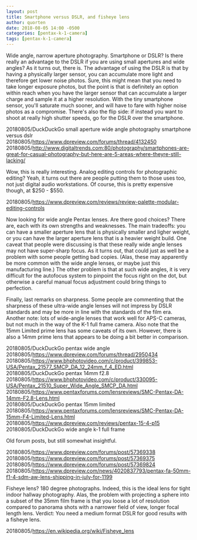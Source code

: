 ```yaml
---
layout: post
title: Smartphone versus DSLR, and fisheye lens
author: quorten
date: 2018-08-05 14:00 -0500
categories: [pentax-k-1-camera]
tags: [pentax-k-1-camera]
---
```


Wide angle, narrow aperture photography.  Smartphone or DSLR?  Is
there really an advantage to the DSLR if you are using small apertures
and wide angles?  As it turns out, there is.  The advantage of using
the DSLR is that by having a physically larger sensor, you can
accumulate more light and therefore get lower noise photos.  Sure,
this might mean that you need to take longer exposure photos, but the
point is that is definitely an option within reach when you have the
larger sensor that can accumulate a larger charge and sample it at a
higher resolution.  With the tiny smartphone sensor, you'll saturate
much sooner, and will have to fare with higher noise photos as a
compromise.  There's also the flip side: if instead you want to shoot
at really high shutter speeds, go for the DSLR over the smartphone.

20180805/DuckDuckGo small aperture wide angle photography smartphone versus dslr  
20180805/https://www.dpreview.com/forums/thread/4132450  
20180805/http://www.digitaltrends.com:80/photography/smartphones-are-great-for-casual-photography-but-here-are-5-areas-where-theyre-still-lacking/

Wow, this is really interesting.  Analog editing controls for
photographic editing?  Yeah, it turns out there are people putting
them to those uses too, not just digital audio workstations.  Of
course, this is pretty expensive though, at $250 - $550.

20180805/https://www.dpreview.com/reviews/review-palette-modular-editing-controls

Now looking for wide angle Pentax lenses.  Are there good choices?
There are, each with its own strengths and weaknesses.  The main
tradeoffs: you can have a smaller aperture lens that is physically
smaller and ligher weight, or you can have the larger aperture lens
that is a heavier weight build.  One caveat that people were
discussing is that these really wide angle lenses may not have
super-sharp focus.  As it turns out, that could just as well be a
problem with some people getting bad copies.  (Alas, these may
apparently be more common with the wide angle lenses, or maybe just
this manufacturing line.)  The other problem is that at such wide
angles, it is very difficult for the autofocus system to pinpoint the
focus right on the dot, but otherwise a careful manual focus
adjustment could bring things to perfection.

<!-- more -->

Finally, last remarks on sharpness.  Some people are commenting that
the sharpness of these ultra-wide angle lenses will not impress by
DSLR standards and may be more in line with the standards of the film
era.  Another note: lots of wide-angle lenses that work well for APS-C
cameras, but not much in the way of the K-1 full frame camera.  Also
note that the 15mm Limited prime lens has some caveats of its own.
However, there is also a 14mm prime lens that appears to be doing a
bit better in comparison.

20180805/DuckDuckGo pentax wide angle  
20180805/https://www.dpreview.com/forums/thread/2950434  
20180805/https://www.bhphotovideo.com/c/product/399853-USA/Pentax_21577_SMCP_DA_12_24mm_f_4_ED.html  
20180805/DuckDuckGo pentax 14mm f2.8  
20180805/https://www.bhphotovideo.com/c/product/330095-USA/Pentax_21510_Super_Wide_Angle_SMCP_DA.html  
20180805/https://www.pentaxforums.com/lensreviews/SMC-Pentax-DA-14mm-F2.8-Lens.html  
20180805/DuckDuckGo pentax 15mm limited  
20180805/https://www.pentaxforums.com/lensreviews/SMC-Pentax-DA-15mm-F4-Limited-Lens.html  
20180805/https://www.dpreview.com/reviews/pentax-15-4-p15  
20180805/DuckDuckGo wide angle k-1 full frame

Old forum posts, but still somewhat insightful.

20180805/https://www.dpreview.com/forums/post/57369338  
20180805/https://www.dpreview.com/forums/post/57369375  
20180805/https://www.dpreview.com/forums/post/57369824  
20180805/https://www.dpreview.com/news/4020837793/pentax-fa-50mm-f1-4-sdm-aw-lens-shipping-in-july-for-1199

Fisheye lens?  180 degree photographs.  Indeed, this is the ideal lens
for tight indoor hallway photography.  Alas, the problem with
projecting a sphere into a subset of the 35mm film frame is that you
loose a lot of resolution compared to panorama shots with a narrower
field of view, longer focal length lens.  Verdict: You need a medium
format DSLR for good results with a fisheye lens.

20180805/https://en.wikipedia.org/wiki/Fisheye_lens
